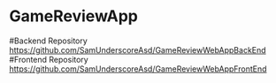 # GameReviewApp
#Backend Repository
https://github.com/SamUnderscoreAsd/GameReviewWebAppBackEnd
#Frontend Repository
https://github.com/SamUnderscoreAsd/GameReviewWebAppFrontEnd
